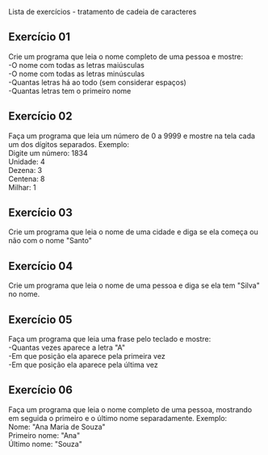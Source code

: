 Lista de exercícios - tratamento de cadeia de caracteres

## Exercício 01
Crie um programa que leia o nome completo de uma pessoa e mostre:<br>
-O nome com todas as letras maiúsculas<br>
-O nome com todas as letras minúsculas<br>
-Quantas letras há ao todo (sem considerar espaços)<br>
-Quantas letras tem o primeiro nome<br>

## Exercício 02
Faça um programa que leia um número de 0 a 9999 e mostre na tela cada um dos dígitos separados.
Exemplo:<br>
Digite um número: 1834<br>
Unidade: 4<br>
Dezena: 3<br>
Centena: 8<br>
Milhar: 1<br>

## Exercício 03
Crie um programa que leia o nome de uma cidade e diga se ela começa ou não com o nome "Santo"

## Exercício 04
Crie um programa que leia o nome de uma pessoa e diga se ela tem "Silva" no nome.

## Exercício 05
Faça um programa que leia uma frase pelo teclado e mostre:<br>
-Quantas vezes aparece a letra "A"<br>
-Em que posição ela aparece pela primeira vez<br>
-Em que posição ela aparece pela última vez<br>

## Exercício 06
Faça um programa que leia o nome completo de uma pessoa, mostrando em seguida o primeiro e o último nome separadamente.
Exemplo:<br>
Nome: "Ana Maria de Souza"<br>
Primeiro nome: "Ana"<br>
Último nome: "Souza"<br>
